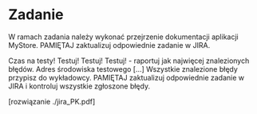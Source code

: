 # Zadanie
W ramach zadania należy wykonać przejrzenie dokumentacji aplikacji MyStore.
PAMIĘTAJ zaktualizuj odpowiednie zadanie w JIRA.

Czas na testy!
Testuj! Testuj! Testuj! - raportuj jak najwięcej znalezionych błędów.
Adres środowiska testowego [...]
Wszystkie znalezione błędy przypisz do wykładowcy.
PAMIĘTAJ zaktualizuj odpowiednie zadanie w JIRA i kontroluj wszystkie zgłoszone błędy.

[rozwiązanie ./jira_PK.pdf]